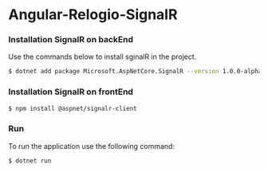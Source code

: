 # Angular-Relogio-SignalR

### Installation SignalR on backEnd 


Use the commands below to install sginalR in the project.

```sh
$ dotnet add package Microsoft.AspNetCore.SignalR --version 1.0.0-alpha2-final
```

### Installation SignalR on frontEnd 

```sh
$ npm install @aspnet/signalr-client
```

### Run

To run the application use the following command:

```sh
$ dotnet run
```
